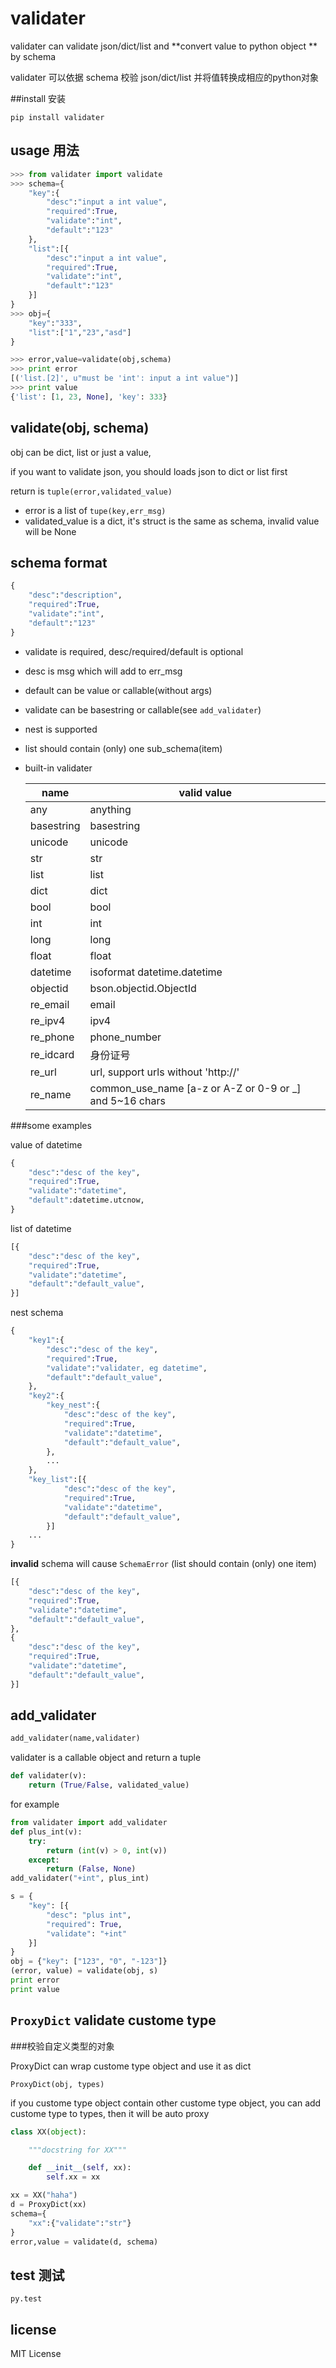 # validater 

validater can validate json/dict/list and **convert value to python object ** by schema

validater 可以依据 schema 校验 json/dict/list 并将值转换成相应的python对象


##install 安装

	pip install validater


## usage 用法

```python
>>> from validater import validate
>>> schema={
	"key":{
		"desc":"input a int value",
		"required":True,
		"validate":"int",
		"default":"123"
	},
	"list":[{
		"desc":"input a int value",
		"required":True,
		"validate":"int",
		"default":"123"
	}]
}
>>> obj={
	"key":"333",
	"list":["1","23","asd"]
}

>>> error,value=validate(obj,schema)
>>> print error
[('list.[2]', u"must be 'int': input a int value")]
>>> print value
{'list': [1, 23, None], 'key': 333}
```


## validate(obj, schema)

obj can be dict, list or just a value, 

if you want to validate json, you should loads json to dict or list first

return is `tuple(error,validated_value)`

- error is a list of `tupe(key,err_msg)`
- validated_value is a dict, it's struct is the same as schema, invalid value will be None


## schema format

```python
{
	"desc":"description",
	"required":True,
	"validate":"int",
	"default":"123"
}
```

- validate is required, desc/required/default is optional
- desc is msg which will add to err_msg
- default can be value or callable(without args)
- validate can be basestring or callable(see `add_validater`)
- nest is supported
- list should contain (only) one sub_schema(item)
- built-in validater

	|name           | valid value 
	|---------------|-----------------------------------
	|any            | anything
	|basestring     | basestring
	|unicode        | unicode
	|str            | str
	|list           | list
	|dict           | dict
	|bool           | bool
	|int            | int
	|long           | long
	|float          | float
	|datetime       | isoformat datetime.datetime
	|objectid       | bson.objectid.ObjectId
	|re_email       | email
	|re_ipv4        | ipv4
	|re_phone       | phone_number
	|re_idcard      | 身份证号
	|re_url         | url, support urls without 'http://'
	|re_name        | common_use_name [a-z or A-Z or 0-9 or _] and 5~16 chars 

###some examples

value of datetime
```python
{
    "desc":"desc of the key",
    "required":True,
    "validate":"datetime",
    "default":datetime.utcnow,
}
```
list of datetime
```python
[{
    "desc":"desc of the key",
    "required":True,
    "validate":"datetime",
    "default":"default_value",
}]
```
nest schema
```python
{
    "key1":{
        "desc":"desc of the key",
        "required":True,
        "validate":"validater, eg datetime",
        "default":"default_value",
    },
    "key2":{
        "key_nest":{
            "desc":"desc of the key",
            "required":True,
            "validate":"datetime",
            "default":"default_value",
        },
        ...
    },
    "key_list":[{
            "desc":"desc of the key",
            "required":True,
            "validate":"datetime",
            "default":"default_value",
        }]
    ...
}   
```

**invalid** schema will cause `SchemaError` (list should contain (only) one item)
```python
[{
    "desc":"desc of the key",
    "required":True,
    "validate":"datetime",
    "default":"default_value",
},
{
    "desc":"desc of the key",
    "required":True,
    "validate":"datetime",
    "default":"default_value",
}]
```


## add_validater

```python
add_validater(name,validater)
```

validater is a callable object and return a tuple
```python
def validater(v):
	return (True/False, validated_value)
```

for example
```python
from validater import add_validater
def plus_int(v):
    try:
        return (int(v) > 0, int(v))
    except:
        return (False, None)
add_validater("+int", plus_int)

s = {
    "key": [{
        "desc": "plus int",
        "required": True,
        "validate": "+int"
    }]
}
obj = {"key": ["123", "0", "-123"]}
(error, value) = validate(obj, s)
print error
print value
```

## `ProxyDict` validate custome type 
###校验自定义类型的对象

ProxyDict can wrap custome type object and use it as dict

	ProxyDict(obj, types)

if you custome type object contain other custome type object, you can add custome type to types, then it will be auto proxy 

```python
class XX(object):

    """docstring for XX"""

    def __init__(self, xx):
        self.xx = xx

xx = XX("haha")
d = ProxyDict(xx)
schema={
	"xx":{"validate":"str"}
}
error,value = validate(d, schema)
```


## test 测试
	
	py.test

## license 

MIT License